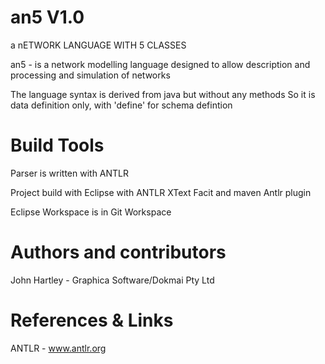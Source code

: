 # an5 V1.0

a nETWORK LANGUAGE WITH 5 CLASSES

an5 - is a network modelling language designed to allow description and
processing and simulation of networks

The language syntax is derived from java but without any methods
So it is data definition only, with 'define' for schema defintion

# Build Tools

Parser is written with ANTLR

Project build with Eclipse with ANTLR XText Facit and maven Antlr plugin

Eclipse Workspace is in Git Workspace

# Authors and contributors

John Hartley - Graphica Software/Dokmai Pty Ltd

# References & Links

ANTLR - www.antlr.org



